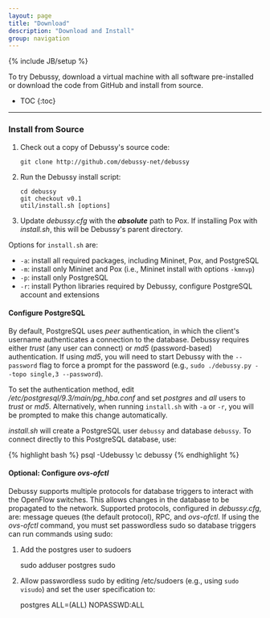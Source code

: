 ```yaml
---
layout: page
title: "Download"
description: "Download and Install"
group: navigation
---
```

{% include JB/setup %}

<!-- ------------------------- -->

To try Debussy, download a virtual machine with all software pre-installed or download the code from GitHub and install from source.

* TOC
{:toc}

-------------------------

### Install from Source

1. Check out a copy of Debussy's source code:

    `git clone http://github.com/debussy-net/debussy`   

2. Run the Debussy install script:

    `cd debussy`   
    `git checkout v0.1`   
    `util/install.sh [options]`

3. Update _debussy.cfg_ with the __*absolute*__ path to Pox.  If installing Pox with _install.sh_, this will be Debussy's parent directory.

Options for `install.sh` are:

* `-a`: install all required packages, including Mininet, Pox, and PostgreSQL
* `-m`: install only Mininet and Pox (i.e., Mininet install with options `-kmnvp`)
* `-p`: install only PostgreSQL
* `-r`: install Python libraries required by Debussy, configure PostgreSQL account and extensions


#### Configure PostgreSQL

By default, PostgreSQL uses _peer_ authentication, in which the client's username authenticates a connection to the database.  Debussy requires either _trust_ (any user can connect) or _md5_ (password-based) authentication.  If using _md5_, you will need to start Debussy with the `--password` flag to force a prompt for the password (e.g., `sudo ./debussy.py --topo single,3 --password`).

To set the authentication method, edit _/etc/postgresql/9.3/main/pg_hba.conf_ and set _postgres_ and _all_ users to _trust_ or _md5_.  Alternatively, when running `install.sh` with `-a` or `-r`, you will be prompted to make this change automatically.

_install.sh_ will create a PostgreSQL user `debussy` and database `debussy`.  To connect directly to this PostgreSQL database, use:

{% highlight bash %}
psql -Udebussy
\c debussy
{% endhighlight %}

#### Optional: Configure _ovs-ofctl_

Debussy supports multiple protocols for database triggers to interact with the OpenFlow switches.  This allows changes in the database to be propagated to the network.  Supported protocols, configured in _debussy.cfg_, are: message queues (the default protocol), RPC, and _ovs-ofctl_.  If using the _ovs-ofctl_ command, you must set passwordless sudo so database triggers can run commands using sudo:

1. Add the postgres user to sudoers

    sudo adduser postgres sudo

2. Allow passwordless sudo by editing /etc/sudoers (e.g., using `sudo visudo`) and set the user specification to:

    postgres ALL=(ALL) NOPASSWD:ALL


